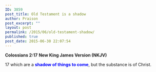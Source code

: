 ```yaml
---
ID: 3859
post_title: Old Testament is a shadow
author: Praison
post_excerpt: ""
layout: post
permalink: /2015/06/old-testament-shadow/
published: true
post_date: 2015-06-30 22:07:54
---
```

<strong>Colossians 2:17</strong>
<strong> New King James Version (NKJV)</strong>

17 which are a <span style="color: #0000ff;"><strong>shadow of things to come</strong></span>, but the substance is of Christ.